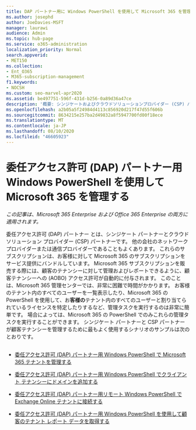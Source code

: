 ```yaml
---
title: DAP パートナー用に Windows PowerShell を使用して Microsoft 365 を管理する
ms.author: josephd
author: JoeDavies-MSFT
manager: laurawi
audience: Admin
ms.topic: hub-page
ms.service: o365-administration
localization_priority: Normal
search.appverid:
- MET150
ms.collection:
- Ent_O365
- M365-subscription-management
f1.keywords:
- NOCSH
ms.custom: seo-marvel-apr2020
ms.assetid: be497751-596f-431d-b256-0a89d36a47ce
description: '概要: シンジケートおよびクラウドソリューションプロバイダー (CSP) パートナーは Windows PowerShell を使用して、Microsoft 365 の顧客テナントを管理できます。'
ms.openlocfilehash: a2b05a5f24984d4113c856920d217f47d55f606b
ms.sourcegitcommit: 8634215e257ba2d49832a8f5947700fd00f18ece
ms.translationtype: MT
ms.contentlocale: ja-JP
ms.lasthandoff: 08/10/2020
ms.locfileid: "46605923"
---
```

# <a name="manage-microsoft-365-with-windows-powershell-for-delegated-access-permissions-dap-partners"></a>委任アクセス許可 (DAP) パートナー用 Windows PowerShell を使用して Microsoft 365 を管理する

*この記事は、Microsoft 365 Enterprise および Office 365 Enterprise の両方に適用されます。*

委任アクセス許可 (DAP) パートナー とは、シンジケート パートナーとクラウド ソリューション プロバイダー (CSP) パートナーです。 他の会社のネットワーク プロバイダーまたは通信プロバイダーであることもよくあります。 これらのサブスクリプションは、お客様に対して Microsoft 365 のサブスクリプションをサービス提供にバンドルしています。 Microsoft 365 サブスクリプションを販売する際には、顧客のテナンシーに対して管理およびレポートできるように、顧客テナンシーへの (AOBO) アクセス許可が自動的に付与されます。 このことは、Microsoft 365 管理センターでは、非常に困難で時間がかかります。 お客様のテナント内のすべてのユーザーを一覧表示したり、Microsoft 365 の PowerShell を使用して、お**客様の**テナント内のすべてのユーザーと割り当てられているライセンスを特定したりするなど、管理タスクを実行するのは非常に簡単です。 場合によっては、Microsoft 365 の PowerShell でのみこれらの管理タスクを実行することができます。 シンジケート パートナーと CSP パートナーが顧客テナンシーを管理するために最もよく使用するシナリオのサンプルは次のとおりです。
  
## 

- [委任アクセス許可 (DAP) パートナー用 Windows PowerShell で Microsoft 365 テナントを管理する](manage-office-365-tenants-with-windows-powershell-for-delegated-access-permissio.md)
    
- [委任アクセス許可 (DAP) パートナー用 Windows PowerShell でクライアント テナンシーにドメインを追加する](add-a-domain-to-a-client-tenancy-with-windows-powershell-for-delegated-access-pe.md)
    
- [委任アクセス許可 (DAP) パートナー用リモート Windows PowerShell で Exchange Online テナントに接続する](connect-to-exchange-online-tenants-with-remote-windows-powershell-for-delegated.md)
    
- [委任アクセス許可 (DAP) パートナー用 Windows PowerShell を使用して顧客のテナント レポート データを取得する](retrieve-customer-tenant-reporting-data-with-windows-powershell-for-delegated-ac.md)
    

    

